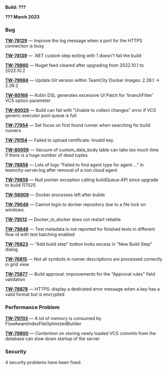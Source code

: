 [//]: # (title: TeamCity 2022.10.3 Release Notes)
[//]: # (auxiliary-id: TeamCity 2022.10.3 Release Notes)

__Build: ???__

__??? March 2023__

<!---
project: TeamCity Fix versions: 2022.10.3 visible to: {All Users} State: Fixed -{Trunk issue}
-->

### Bug

**[TW-78129](https://youtrack.jetbrains.com/issue/TW-78129/Improve-the-log-message-when-a-port-for-the-HTTPS-connection-is-busy)** — Improve the log message when a port for the HTTPS connection is busy

**[TW-74139](https://youtrack.jetbrains.com/issue/TW-74139/.NET-custom-step-exiting-with-1-doesnt-fail-the-build)** — .NET custom step exiting with 1 doesn't fail the build

**[TW-79860](https://youtrack.jetbrains.com/issue/TW-79860/Nuget-feed-cleared-after-upgrading-from-2022.10.1-to-2022.10.2)** — Nuget feed cleared after upgrading from 2022.10.1 to 2022.10.2

**[TW-79984](https://youtrack.jetbrains.com/issue/TW-79984/Update-Git-version-within-TeamCity-Docker-Images-2.39.1-2.39.2)** — Update Git version within TeamCity Docker Images: 2.39.1 -> 2.39.2

**[TW-80169](https://youtrack.jetbrains.com/issue/TW-80169/Kotlin-DSL-generates-excessive-UI-Patch-for-branchFilter-VCS-option-parameter)** — Kotlin DSL generates excessive UI Patch for 'branchFilter' VCS option parameter

**[TW-80029](https://youtrack.jetbrains.com/issue/TW-80029/Build-can-fail-with-Unable-to-collect-changes-error-if-VCS-generic-executor-pool-queue-is-full)** — Build can fail with "Unable to collect changes" error if VCS generic executor pool queue is full

**[TW-77954](https://youtrack.jetbrains.com/issue/TW-77954/Set-focus-on-first-found-runner-when-searching-for-build-runners)** — Set focus on first found runner when searching for build runners

**[TW-79154](https://youtrack.jetbrains.com/issue/TW-79154/Failed-to-upload-certificate-Invalid-key.)** — Failed to upload certificate: Invalid key.

**[TW-80059](https://youtrack.jetbrains.com/issue/TW-80059/Vacuum-of-customdatabody-table-can-take-too-much-time-if-there-is-a-huge-number-of-dead-tuples)** — Vacuum of custom_data_body table can take too much time if there is a huge number of dead tuples

**[TW-78858](https://youtrack.jetbrains.com/issue/TW-78858/Lots-of-logs-Failed-to-find-agent-type-for-agent-...-in-teamcity-server.log-after-removal-of-a-non-cloud-agent)** — Lots of logs "Failed to find agent type for agent ..." in teamcity-server.log after removal of a non cloud agent

**[TW-79859](https://youtrack.jetbrains.com/issue/TW-79859/Null-pointer-exception-calling-buildQueue-API-since-upgrade-to-build-117025)** — Null pointer exception calling buildQueue API since upgrade to build 117025

**[TW-56009](https://youtrack.jetbrains.com/issue/TW-56009/Docker-processes-left-after-builds)** — Docker processes left after builds

**[TW-79046](https://youtrack.jetbrains.com/issue/TW-79046/Cannot-login-to-docker-repository-due-to-a-file-lock-on-windows.)** — Cannot login to docker repository due to a file lock on windows.

**[TW-79512](https://youtrack.jetbrains.com/issue/TW-79512/Dockerindocker-does-not-restart-reliable)** — Docker_in_docker does not restart reliable

**[TW-79848](https://youtrack.jetbrains.com/issue/TW-79848/Test-metadata-is-not-reported-for-finished-tests-in-different-flow-id-with-test-batching-enabled)** — Test metadata is not reported for finished tests in different flow id with test batching enabled

**[TW-76823](https://youtrack.jetbrains.com/issue/TW-76823/Add-build-step-button-looks-excess-in-New-Build-Step-dialog)** — "Add build step" button looks excess in "New Build Step" dialog

**[TW-76815](https://youtrack.jetbrains.com/issue/TW-76815/Not-all-symbols-in-runner-descriptions-are-processed-correctly-in-grid-view)** — Not all symbols in runner descriptions are processed correctly in grid view

**[TW-75877](https://youtrack.jetbrains.com/issue/TW-75877/Build-approval-improvements-for-the-Approval-rules-field-validation)** — Build approval: improvements for the "Approval rules" field validation

**[TW-78878](https://youtrack.jetbrains.com/issue/TW-78878/HTTPS-display-a-dedicated-error-message-when-a-key-has-a-valid-format-but-is-encrypted)** — HTTPS: display a dedicated error message when a key has a valid format but is encrypted


### Performance Problem

**[TW-79703](https://youtrack.jetbrains.com/issue/TW-79703/A-lot-of-memory-is-consumed-by-FlowAwareIndexFileOptimizedBuilder)** — A lot of memory is consumed by FlowAwareIndexFileOptimizedBuilder

**[TW-78800](https://youtrack.jetbrains.com/issue/TW-78800/Contention-on-storing-newly-loaded-VCS-commits-from-the-database-can-slow-down-startup-of-the-server)** — Contention on storing newly loaded VCS commits from the database can slow down startup of the server

### Security

4 security problems have been fixed.